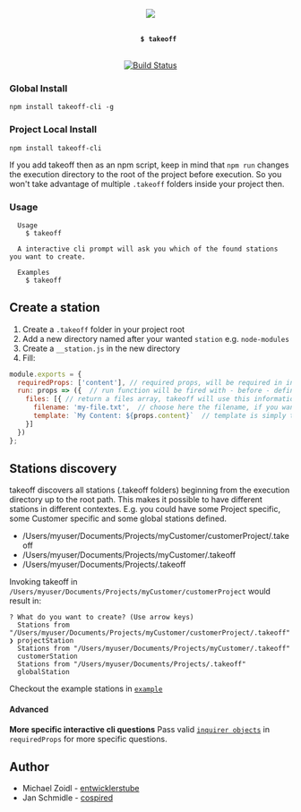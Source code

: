 <p align="center">
  <img src="https://mjz.io/eqsyu.svg" />
  <br />
  <br />
  <code>
    <strong>$ takeoff</strong>
  </code>
  <br />
  <br />
  <a href="https://travis-ci.org/entwicklerstube/takeoff">
    <img
      src="https://travis-ci.org/entwicklerstube/takeoff.svg?branch=master"
      alt="Build Status">
  </a>
</p>

### Global Install
```
npm install takeoff-cli -g
```

### Project Local Install
```
npm install takeoff-cli
```

If you add takeoff then as an npm script, keep in mind that `npm run` changes the execution directory to the root of the project before execution. So you won't take advantage of multiple `.takeoff` folders inside your project then.

### Usage
```
  Usage
    $ takeoff

  A interactive cli prompt will ask you which of the found stations you want to create.

  Examples
    $ takeoff
```

## Create a station
1. Create a `.takeoff` folder in your project root
2. Add a new directory named after your wanted `station` e.g. `node-modules`
3. Create a `__station.js` in the new directory
4. Fill:
```js
module.exports = {
  requiredProps: ['content'], // required props, will be required in interactive CLI
  run: props => ({  // run function will be fired with - before - defined props
    files: [{ // return a files array, takeoff will use this information to create the files
      filename: 'my-file.txt',  // choose here the filename, if you want to create a file in a deeper folder just add the path `my/folder/my-file.txt`
      template: `My Content: ${props.content}`  // template is simply the content of the file
    }]
  })
};
```

## Stations discovery
takeoff discovers all stations (.takeoff folders) beginning from the execution directory up to the root path. This makes it possible to have different stations in different contextes. E.g. you could have some Project specific, some Customer specific and some global stations defined.

- /Users/myuser/Documents/Projects/myCustomer/customerProject/.takeoff
- /Users/myuser/Documents/Projects/myCustomer/.takeoff
- /Users/myuser/Documents/Projects/.takeoff

Invoking takeoff in `/Users/myuser/Documents/Projects/myCustomer/customerProject` would result in:
```
? What do you want to create? (Use arrow keys)
  Stations from "/Users/myuser/Documents/Projects/myCustomer/customerProject/.takeoff"
❯ projectStation
  Stations from "/Users/myuser/Documents/Projects/myCustomer/.takeoff"
  customerStation
  Stations from "/Users/myuser/Documents/Projects/.takeoff"
  globalStation
```

Checkout the example stations in [`example`](https://github.com/entwicklerstube/takeoff/tree/master/example)

#### Advanced
**More specific interactive cli questions**
Pass valid [`inquirer objects`](https://github.com/SBoudrias/Inquirer.js#objects) in `requiredProps` for more specific questions.

## Author
- Michael Zoidl - [entwicklerstube](https://entwicklerstube.com)
- Jan Schmidle - [cospired](https://cospired.com)
